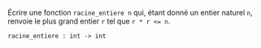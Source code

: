 Écrire une fonction `racine_entiere n` qui, étant donné un entier naturel `n`, renvoie le plus grand entier `r` tel que `r * r <= n`.

`racine_entiere : int -> int`

